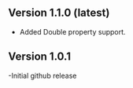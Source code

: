 Version 1.1.0 (latest)
--------------
*  Added Double property support.


Version 1.0.1
----------------
-Initial github release
